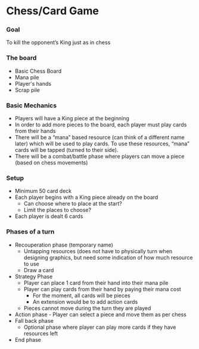 # Chess/Card Game

### Goal

To kill the opponent’s King just as in chess

### The board

- Basic Chess Board
- Mana pile
- Player's hands
- Scrap pile

### Basic Mechanics
- Players will have a King piece at the beginning
- In order to add more pieces to the board, each player must play cards from their hands
- There will be a “mana” based resource (can think of a different name later) which will be used to play cards. To use these resources, “mana” cards will be tapped (turned to their side).
- There will be a combat/battle phase where players can move a piece (based on chess movements) 

### Setup
- Minimum 50 card deck
- Each player begins with a King piece already on the board 
    - Can choose where to place at the start?
    - Limit the places to choose?
- Each player is dealt 6 cards

### Phases of a turn
- Recouperation phase (temporary name)
    - Untapping resources (does not have to physically turn when designing graphics, but need some indication of how much resource to use
    - Draw a card
- Strategy Phase
    - Player can place 1 card from their hand into their mana pile
    - Player can play cards from their hand by paying their mana cost
        - For the moment, all cards will be pieces
        - An extension would be to add action cards
    - Pieces cannot move during the turn they are played
- Action phase
        - Player can select a piece and move them as per chess
- Fall back phase
    - Optional phase where player can play more cards if they have resources left
- End phase
